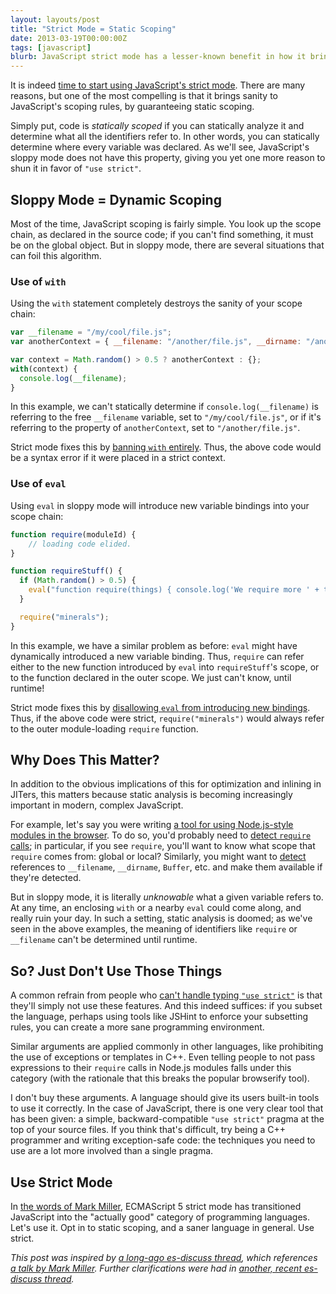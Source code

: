 ```yaml
---
layout: layouts/post
title: "Strict Mode = Static Scoping"
date: 2013-03-19T00:00:00Z
tags: [javascript]
blurb: JavaScript strict mode has a lesser-known benefit in how it brings sanity to variable scoping.
---
```


It is indeed
[time to start using JavaScript's strict mode](http://www.nczonline.net/blog/2012/03/13/its-time-to-start-using-javascript-strict-mode/).
There are many reasons, but one of the most compelling is that it brings sanity to JavaScript's scoping rules, by
guaranteeing static scoping.

Simply put, code is *statically scoped* if you can statically analyze it and determine what all the identifiers refer
to. In other words, you can statically determine where every variable was declared. As we'll see, JavaScript's sloppy
mode does not have this property, giving you yet one more reason to shun it in favor of `"use strict"`.

## Sloppy Mode = Dynamic Scoping

Most of the time, JavaScript scoping is fairly simple. You look up the scope chain, as declared in the source code; if
you can't find something, it must be on the global object. But in sloppy mode, there are several situations that can
foil this algorithm.

### Use of `with`

Using the `with` statement completely destroys the sanity of your scope chain:

```js
var __filename = "/my/cool/file.js";
var anotherContext = { __filename: "/another/file.js", __dirname: "/another" };

var context = Math.random() > 0.5 ? anotherContext : {};
with(context) {
  console.log(__filename);
}
```

In this example, we can't statically determine if `console.log(__filename)` is referring to the free `__filename`
variable, set to `"/my/cool/file.js"`, or if it's referring to the property of `anotherContext`, set to
`"/another/file.js"`.

Strict mode fixes this by [banning `with` entirely](http://es5.github.com/#x12.10.1). Thus, the above code would be a
syntax error if it were placed in a strict context.

### Use of `eval`

Using `eval` in sloppy mode will introduce new variable bindings into your scope chain:

```js
function require(moduleId) {
    // loading code elided.
}

function requireStuff() {
  if (Math.random() > 0.5) {
    eval("function require(things) { console.log('We require more ' + things); }");
  }

  require("minerals");
}
```

In this example, we have a similar problem as before: `eval` might have dynamically introduced a new variable binding.
Thus, `require` can refer either to the new function introduced by `eval` into `requireStuff`'s scope, or to the
function declared in the outer scope. We just can't know, until runtime!

Strict mode fixes this by [disallowing `eval` from introducing new bindings](http://es5.github.com/#x10.4.2.1). Thus,
if the above code were strict, `require("minerals")` would always refer to the outer module-loading `require` function.

## Why Does This Matter?

In addition to the obvious implications of this for optimization and inlining in JITers, this matters because static
analysis is becoming increasingly important in modern, complex JavaScript.

For example, let's say you were writing
[a tool for using Node.js-style modules in the browser](https://github.com/substack/node-browserify). To do so, you'd
probably need to [detect `require` calls](https://github.com/substack/module-deps); in particular, if you see `require`,
you'll want to know what scope that `require` comes from: global or local? Similarly, you might want to
[detect](https://github.com/substack/insert-module-globals) references to `__filename`, `__dirname`, `Buffer`, etc. and
make them available if they're detected.

But in sloppy mode, it is literally *unknowable* what a given variable refers to. At any time, an enclosing `with` or a
nearby `eval` could come along, and really ruin your day. In such a setting, static analysis is doomed; as we've seen
in the above examples, the meaning of identifiers like `require` or `__filename` can't be determined until runtime.

## So? Just Don't Use Those Things

A common refrain from people who [can't handle typing `"use strict"`](https://twitter.com/izs/status/310833154401398784)
is that they'll simply not use these features. And this indeed suffices: if you subset the language, perhaps using tools
like JSHint to enforce your subsetting rules, you can create a more sane programming environment.

Similar arguments are applied commonly in other languages, like prohibiting the use of exceptions or templates in C++.
Even telling people to not pass expressions to their `require` calls in Node.js modules falls under this category (with
the rationale that this breaks the popular browserify tool).

I don't buy these arguments. A language should give its users built-in tools to use it correctly. In the case of
JavaScript, there is one very clear tool that has been given: a simple, backward-compatible `"use strict"` pragma at the
top of your source files. If you think that's difficult, try being a C++ programmer and writing exception-safe code: the
techniques you need to use are a lot more involved than a single pragma.

## Use Strict Mode

In [the words of Mark Miller](http://www.youtube.com/watch?v=Kq4FpMe6cRs&t=18m50s), ECMAScript 5 strict mode has
transitioned JavaScript into the "actually good" category of programming languages. Let's use it. Opt in to static
scoping, and a saner language in general. Use strict.

*This post was inspired by
[a long-ago es-discuss thread](http://www.mail-archive.com/es-discuss@mozilla.org/msg18408.html), which references
[a talk by Mark Miller](http://www.youtube.com/watch?v=Kq4FpMe6cRs&t=42m53s). Further clarifications were had in
[another, recent es-discuss thread](http://www.mail-archive.com/es-discuss@mozilla.org/msg22147.html).*
